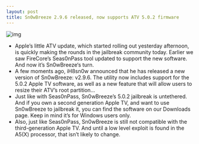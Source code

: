```yaml
---
layout: post
title: Sn0wBreeze 2.9.6 released, now supports ATV 5.0.2 firmware
---
```

![img](http://media.idownloadblog.com/wp-content/uploads/2011/12/Sn0wBreeze-logo.jpg)
* Apple’s little ATV update, which started rolling out yesterday afternoon, is quickly making the rounds in the jailbreak community today. Earlier we saw FireCore’s Seas0nPass tool updated to support the new software. And now it’s Sn0wBreeze‘s turn.
* A few moments ago, iH8sn0w announced that he has released a new version of Sn0wBreeze: v2.9.6. The utility now includes support for the 5.0.2 Apple TV software, as well as a new feature that will allow users to resize their ATV’s root partition…
* Just like with Seas0nPass, Sn0wBreeze’s 5.0.2 jailbreak is untethered. And if you own a second generation Apple TV, and want to use Sn0wBreeze to jailbreak it, you can find the software on our Downloads page. Keep in mind it’s for Windows users only.
* Also, just like Seas0nPass, Sn0wBreeze is still not compatible with the third-generation Apple TV. And until a low level exploit is found in the A5(X) processor, that isn’t likely to change.

